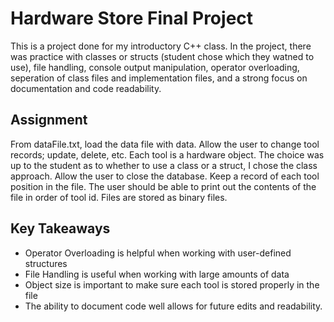 <h1>Hardware Store Final Project</h1>
<p>This is a project done for my introductory C++ class. In the project, there was practice with classes or structs (student chose which they watned to use), file handling, console output manipulation, operator overloading, seperation of class files and implementation files, and a strong focus on documentation and code readability. </p>


<h2>Assignment</h2>
<p>From dataFile.txt, load the data file with data. Allow the user to change tool records; update, delete, etc. Each tool is a hardware object. The choice was up to the student as to whether to use a class or a struct, I chose the class approach. Allow the user to close the database. Keep a record of each tool position in the file. The user should be able to print out the contents of the file in order of tool id. Files are stored as binary files. </p>


<h2>Key Takeaways</h2>
<ul>
  <li>Operator Overloading is helpful when working with user-defined structures</li>
  <li>File Handling is useful when working with large amounts of data</li>
  <li>Object size is important to make sure each tool is stored properly in the file</li>
  <li>The ability to document code well allows for future edits and readability.</li>
</ul>

